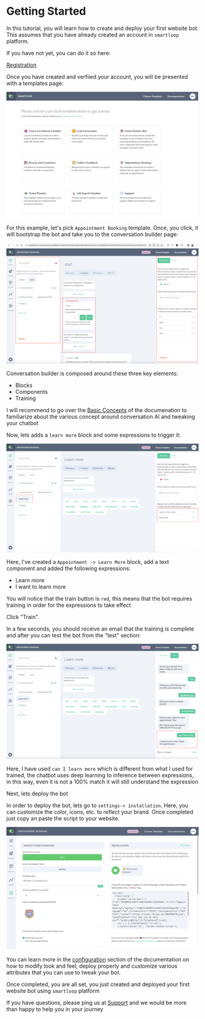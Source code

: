 # Getting Started

In this tutorial, you will learn how to create and deploy your first website bot. This assumes that you have already created an account in `smartloop` platform.

If you have not yet, you can do it so here:

[Registration](https://dashboard.smartloop.ai/sign-up)

Once you have created and verfiied your account, you will be presented with a templates page:


![](./templates.png)


For this example, let's pick `Appointment Booking` template. Once, you click, it will bootstrap the bot and take you to the conversation builder page:

![](./c-builder.png)


Conversation builder is composed around these three key elements:

* Blocks
* Components
* Training

I will recommend to go over the [Basic Concepts](basic-concepts.html) of the documenation to familiarize about the various concept around conversation AI and tweaking your chatbot


Now, lets adds a `learn more` block and some expressions to trigger it:

![](./learn-more.png)


Here, I've created a `Appointment -> Learn More` block, add a text component and added the following expressions:

* Learn more 
* I want to learn more


You will notice that the train button is `red`, this means that the bot requires training in order for the expressions to take effect


Click "Train".


In a few seconds, you should receive an email that the training is complete and after you can test the bot from the "test" section:

![](./learn-more-test.png)


Here, I have used `can I learn more` which is different from what I used for trained, the chatbot uses deep learning to inference between expressions, in this way, even it is not a 100% match it will still understand the expression


Next, lets deploy the bot

In order to deploy the bot, lets go to `settings-> installation`. Here, you can customize the color, icons, etc. to reflect your brand. Once completed just copy an paste the script to your website. 

![](./configure-install.png)


You can learn more in the [configuration](configuration.html) section of the documentation on how to modify look and feel, deploy properly and customize various attributes that you can use to tweak your bot.


Once completed, you are all set, you just created and deployed your first website bot using `smartloop` platform

If you have questions, please ping us at [Support](mailto:support@smartloop.ai) and we would be more than happy to help you in your journey

